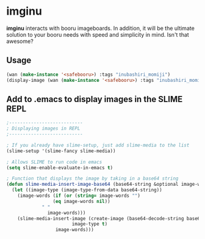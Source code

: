 # imginu

**imginu** interacts with booru imageboards. In addition, it will be the ultimate solution to your booru needs with speed and simplicity in mind. Isn't that awesome?

Usage
-----

```cl
(wan (make-instance '<safebooru>) :tags "inubashiri_momiji")
(display-image (wan (make-instance '<safebooru>) :tags "inubashiri_momiji"))
```

Add to .emacs to display images in the SLIME REPL
-------------------------------------------------

```cl
;---------------------------
; Displaying images in REPL
;---------------------------

; If you already have slime-setup, just add slime-media to the list
(slime-setup '(slime-fancy slime-media))

; Allows SLIME to run code in emacs
(setq slime-enable-evaluate-in-emacs t)

; Function that displays the image by taking in a base64 string
(defun slime-media-insert-image-base64 (base64-string &optional image-words)
  (let ((image-type (image-type-from-data base64-string))
	(image-words (if (or (string= image-words "")
			     (eq image-words nil))
			 " "
		       image-words)))
    (slime-media-insert-image (create-image (base64-decode-string base64-string)
					    image-type t)
			      image-words)))
```